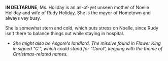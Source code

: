 **IN DELTARUNE**, Ms. Holiday is an as-of-yet unseen mother of <a onclick="loadFile('Noelle Holiday.md')">Noelle Holiday</a> and wife of <a onclick="loadFile('Rudy Holiday.md')">Rudy Holiday</a>. She is the mayor of Hometown and always vey busy.

She is somewhat stern and cold, which puts stress on Noelle, since Rudy isn't there to balance things out while staying in hospital.

- *She might also be <a onclick="loadFile('Asgore.md')">Asgore's </a> landlord. The missive found in <a onclick="loadFile('Flower King.md')">Flower King</a> in signed "C.", which could stand for "Carol", keeping with the theme of Christmas-related names.*